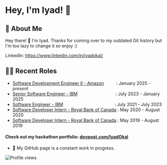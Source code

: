 # Hey, I'm Iyad! 👋  

              
## 🚀 About Me  

Hey there! 👋 I'm Iyad. Thanks for coming over to my outdated Git history but I'm too lazy to change it so enjoy :)

LinkedIn: https://www.linkedin.com/in/iyadokal/

 
## 👨‍💻 Recent Roles
* [Software Development Engineer II - Amazon](https://www.amazon.com/) &nbsp;&nbsp;&nbsp;&nbsp;&nbsp;&nbsp;&nbsp;&nbsp; : January 2025 - *present*
* [Senior Software Engineer - IBM](https://www.ibm.com/ca-en) &nbsp;&nbsp;&nbsp;&nbsp;&nbsp;&nbsp;&nbsp;&nbsp;&nbsp;&nbsp;&nbsp;&nbsp;&nbsp;&nbsp;&nbsp;&nbsp;&nbsp;&nbsp;&nbsp;&nbsp;&nbsp;&nbsp;&nbsp;&nbsp;&nbsp;&nbsp;&nbsp;&nbsp;&nbsp; : July 2023 - January 2025
* [Software Engineer - IBM](https://www.ibm.com/ca-en) &nbsp;&nbsp;&nbsp;&nbsp;&nbsp;&nbsp;&nbsp;&nbsp;&nbsp;&nbsp;&nbsp;&nbsp;&nbsp;&nbsp;&nbsp;&nbsp;&nbsp;&nbsp;&nbsp;&nbsp;&nbsp;&nbsp;&nbsp;&nbsp;&nbsp;&nbsp;&nbsp;&nbsp;&nbsp;&nbsp;&nbsp;&nbsp;&nbsp;&nbsp;&nbsp;&nbsp;&nbsp;&nbsp;&nbsp;&nbsp; : July 2021 - July 2023
* [Software Developer Intern - Royal Bank of Canada](https://www.rbc.com/about-rbc.html) : May 2020 - August 2020
* [Software Developer Intern - Royal Bank of Canada](https://www.rbc.com/about-rbc.html) : May 2019 - August 2019

#### Check out my hackathon portfolio: [devpost.com/IyadOkal](https://devpost.com/IyadOkal)  
  

- 🔭 My GitHub page is a constant work in progress. 

 

![Profile views](https://gpvc.arturio.dev/IOkal)  
